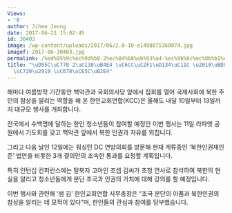 ```yaml
---
Views:
- '6'
author: Jihee Jeong
date: 2017-06-21 15:02:45
id: 30403
image: /wp-content/uploads/2017/06/2.0-10-e1498075360874.jpg
imagef: 2017-06-30403.jpg
permalink: /%ed%95%9c%ec%9d%b8-2%ec%84%b8%eb%93%a4-%ec%9b%8c%ec%8b%b1%ed%84%b4%ec%84%9c-%eb%b6%81%ed%95%9c-%ec%9e%90%ec%9c%a0-%ec%99%b8%ec%b9%9c%eb%8b%a4/
title: "\uD55C\uC778 2\uC138\uB4E4 \uC6CC\uC2F1\uD134\uC11C \u2018\uBD81\uD55C \uC790\
  \uC720\u2019 \uC678\uCE5C\uB2E4"
---
```


해마다 여름방학 기간동안 백악관과 국회의사당 앞에서 집회를 열어 국제사회에 북한 주민의 참상을 알리는 역할을 해 온 한인교회연합(KCC)은 올해도 내달 10일부터 13일까지 대규모 행사를 개최합니다.

전국에서 수백명에 달하는 한인 청소년들이 참여할 예정인 이번 행사는 11일 라파엣 공원에서 기도회를 갖고 백악관 앞에서 북한 인권과 자유를 외칩니다.

그리고 다음 날인 12일에는 워싱턴 DC 연방의회를 방문해 현재 계류중인 ‘북한인권재인준’ 법안을 비롯한 3개 결의안의 조속한 통과를 요청할 계획입니다.

특히 인턴십 컨퍼런스에는 탈북자 고아인 조셉 김씨가 초청 연사로 참석하여 북한의 현실을 알리고 청소년들에게 분단 조국과 인권의 가치에 대해 강의를 할 예정입니다.

이번 행사와 관련해 ‘샘 김’ 한인교회연합 사무총장은 “조국 분단의 아픔과 북한인권의 참상을 알리는 데 모적이 있다”며, 한인들의 관심과 참여를 당부했습니다.